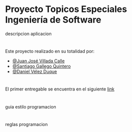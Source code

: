 # Proyecto Topicos Especiales Ingeniería de Software

descripcion aplicacion
#
Este proyecto realizado en su totalidad por:
- [@Juan José Villada Calle](https://www.github.com/jvillada1)
- [@Santiago Gallego Quintero](https://github.com/sgalle16)
- [@Daniel Vélez Duque](https://www.github.com/vlz0)
#
El primer entregable se encuentra en el siguiente [link](https://docs.google.com/document/d/1j7xXonnmy5WLn521ADpP2ZK9_SSZB4eBQycMDLRqlPQ/edit?usp=sharing)
#
guia estilo programacion
#
reglas programacion
